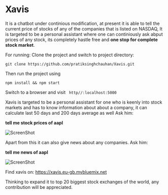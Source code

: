 # Xavis

It is a chatbot under continious modification, at present it is able to tell the current price of stocks of any of the companies that is listed on NASDAQ, It is targeted to be a personal assistant where one can continiously ask abput prices of any stock, its completely hastle free and **one stop for complete stock market**.


For running:
Clone the project and switch to project directory:

```git clone https://github.com/pratiksinghchauhan/Xavis.git ```

Then run the project using

```npm install && npm start```

Switch to a browser and visit ``` http//:localhost:5000```

Xavis is targeted to be a personal assistant for one who is keenly into stock markets and has to know information about about a company, it can calculate last 50 days and 200 days average as well Ask him:

   **tell me stock prices of aapl**
      
   ![ScreenShot](https://raw.github.com/pratiksinghchauhan/Xavis/master/screenshots/FireShot%20Capture%202%20-%20Chatbot%20-%20http___xavis.eu-gb.mybluemix.net_.png)
   

Apart from this it can also give news about any companies. Ask him:

   **tell me news of aapl** 
   
   ![ScreenShot](https://raw.github.com/pratiksinghchauhan/Xavis/master/screenshots/FireShot%20Capture%201%20-%20Chatbot%20-%201.png)
   
Find xavis on:
     https://xavis.eu-gb.mybluemix.net 
     
 Thinking to expand it to top 20 biggest stock exchanges of the world, any contribution will be appreciated.
     





